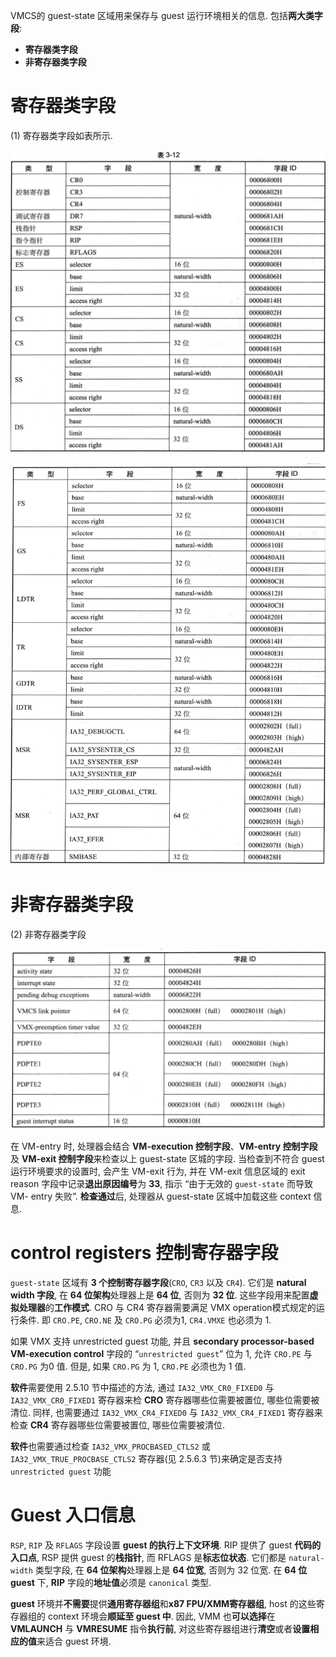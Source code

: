 
VMCS的 guest-state 区域用来保存与 guest 运行环境相关的信息. 包括**两大类字段**: 
- **寄存器类字段**
- **非寄存器类字段**

# 寄存器类字段

(1) 寄存器类字段如表所示.

![2020-08-09-00-27-53.png](./images/2020-08-09-00-27-53.png)

![2020-08-09-00-29-39.png](./images/2020-08-09-00-29-39.png)

# 非寄存器类字段

(2) 非寄存器类字段

![2020-08-09-00-30-32.png](./images/2020-08-09-00-30-32.png)

在 VM-entry 时, 处理器会结合 **VM-execution 控制字段**、**VM-entry 控制字段**及 **VM-exit 控制字段**来检查以上 guest-state 区城的字段. 当检查到不符合 guest 运行环境要求的设置时, 会产生 VM-exit 行为, 并在 VM-exit 信息区域的 exit reason 字段中记录**退出原因编号**为 **33**, 指示 “由于无效的 `guest-state` 而导致 VM- entry 失败”. **检查通过**后, 处理器从 guest-state 区城中加载这些 context 信息. 

# control registers 控制寄存器字段

`guest-state` 区域有 **3 个控制寄存器字段**(`CRO`, `CR3` 以及 `CR4`). 它们是 **natural width 字段**, 在 **64 位架构**处理器上是 **64 位**, 否则为 **32 位**. 这些字段用来配置**虚拟处理器**的**工作模式**. CRO 与 CR4 寄存器需要满足 VMX operation模式规定的运行条件. 即 `CRO.PE`, `CRO.NE` 及 `CRO.PG` 必须为1, `CR4.VMXE` 也必须为 1. 

如果 VMX 支持 unrestricted guest 功能, 并且 **secondary processor-based VM-execution control** 字段的 “`unrestricted guest`” 位为 1, 允许 `CRO.PE` 与 `CRO.PG` 为0 值. 但是, 如果 `CRO.PG` 为 1, `CRO.PE` 必须也为 1 值. 

**软件**需要使用 2.5.10 节中描述的方法, 通过 `IA32_VMX_CR0_FIXED0` 与 `IA32_VMX_CR0_FIXED1` 寄存器来检 **CRO** 寄存器哪些位需要被置位, 哪些位需要被清位. 同样, 也需要通过 `IA32_VMX_CR4_FIXED0` 与 `IA32_VMX_CR4_FIXED1` 寄存器来检查 **CR4** 寄存器哪些位需要被置位, 哪些位需要被清位. 

**软件**也需要通过检查 `IA32_VMX_PROCBASED_CTLS2` 或 `IA32_VMX_TRUE_PROCBASE_CTLS2` 寄存器(见 2.5.6.3 节)来确定是否支持  `unrestricted guest` 功能

# Guest 入口信息

`RSP`, `RIP` 及 `RFLAGS` 字段设置 **guest 的执行上下文环境**. RIP 提供了 guest **代码的入口点**, RSP 提供 guest 的**栈指针**, 而 RFLAGS 是**标志位状态**. 它们都是 `natural-width` 类型字段, 在 **64 位架构**处理器上是 **64 位宽**, 否则为 32 位宽. 在 **64 位 guest** 下, **RIP** 字段的**地址值**必须是 `canonical` 类型. 

**guest** 环境并**不需要**提供**通用寄存器组**和**x87 FPU/XMM寄存器组**, host 的这些寄存器组的 context 环境会**顺延至 guest 中**. 因此, VMM 也**可以选择**在 **VMLAUNCH** 与 **VMRESUME** 指令**执行前**, 对这些寄存器组进行**清空**或者**设置相应的值**来适合 guest 环境. 

